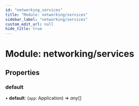 ```yaml
---
id: "networking_services"
title: "Module: networking/services"
sidebar_label: "networking/services"
custom_edit_url: null
hide_title: true
---
```


# Module: networking/services

## Properties

### default

• **default**: (`app`: Application) => *any*[]
